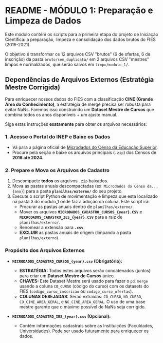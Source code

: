# README - MÓDULO 1: Preparação e Limpeza de Dados

Este módulo contém os scripts para a primeira etapa do projeto de Iniciação Científica: a preparação, limpeza e consolidação dos dados brutos do FIES (2019-2021).

O objetivo é transformar os 12 arquivos CSV "brutos" (6 de ofertas, 6 de inscrição) da pasta `bruto/sem_duplicata/` em 2 arquivos CSV "mestres" limpos e normalizados, que serão salvos em `limpo/modulo_1/`.

## Dependências de Arquivos Externos (Estratégia Mestre Corrigida)

Para enriquecer nossos dados do FIES com a classificação **CINE (Grande Área do Conhecimento)**, a estratégia de merge precisa ser robusta para evitar NaNs. Faremos isso construindo um **Dataset Mestre de Cursos** que combina todos os anos disponíveis + um ajuste manual.

Siga estas instruções **exatamente** para obter os arquivos necessários:

### 1. Acesse o Portal do INEP e Baixe os Dados

* Vá para a página oficial de [Microdados do Censo da Educação Superior](https://www.gov.br/inep/pt-br/acesso-a-informacao/dados-abertos/microdados/censo-da-educacao-superior).
* Procure pela seção e baixe os arquivos principais (`.zip`) dos Censos de **2016 até 2024**.

### 2. Prepare e Mova os Arquivos de Cadastro

1.  Descompacte **todos** os arquivos `.zip` baixados.
2.  Mova as pastas anuais descompactadas (ex: `Microdados do Censo da...{ano}`) para a pasta **`planilhas/externo/`** do seu projeto.
3.  Execute o script Python de movimentação e limpeza que esta localizado na pasta 3 do modulo_1 onde faz a adoção da coluna. Este script irá:
    * Procurar as pastas anuais dentro de `planilhas/externo/`.
    * Mover os arquivos **`MICRODADOS_CADASTRO_CURSOS_{year}.CSV`** e **`MICRODADOS_CADASTRO_IES_{year}.CSV`** para a raiz de `planilhas/externo/`.
    * Renomear a extensão para **`.csv`**.
    * **EXCLUIR** as pastas anuais de origem (limpando a pasta `planilhas/externo`).

### Propósito dos Arquivos Externos

* **`MICRODADOS_CADASTRO_CURSOS_{year}.csv` (Obrigatório):**
    * **ESTRATÉGIA:** Todos estes arquivos serão concatenados (juntos) para criar um **Dataset Mestre de Cursos** único.
    * **CHAVES:** Este Dataset Mestre será usado para fazer o `pd.merge` usando a coluna `CO_CURSO` (código do curso) com os datasets do FIES (`codigo_curso_inscricao` ou `codigo_curso_ofertas`).
    * **COLUNAS DESEJADAS:** Serão extraídas: `CO_CURSO`, `NO_CURSO`, `CO_CINE_AREA_GERAL`, e `NO_CINE_AREA_GERAL`. O uso de uma base mestre garante que o máximo possível de NaNs seja corrigido.

* **`MICRODADOS_CADASTRO_IES_{year}.csv` (Opcional):**
    * Contém informações cadastrais sobre as Instituições (Faculdades, Universidades). Pode ser usado futuramente para enriquecer os dados.
